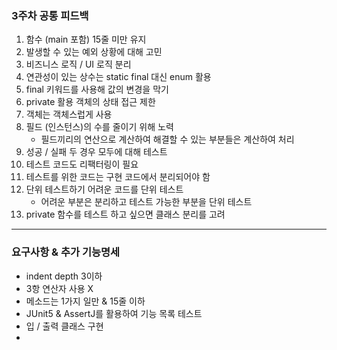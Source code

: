 ### 3주차 공통 피드백
1. 함수 (main 포함) 15줄 미만 유지
2. 발생할 수 있는 예외 상황에 대해 고민
3. 비즈니스 로직 / UI 로직 분리
4. 연관성이 있는 상수는 static final 대신 enum 활용
5. final 키워드를 사용해 값의 변경을 막기
6. private 활용 객체의 상태 접근 제한
7. 객체는 객체스럽게 사용
8. 필드 (인스턴스)의 수를 줄이기 위해 노력
   - 필드끼리의 연산으로 계산하여 해결할 수 있는 부분들은 계산하여 처리
9. 성공 / 실패 두 경우 모두에 대해 테스트
10. 테스트 코드도 리팩터링이 필요
11. 테스트를 위한 코드는 구현 코드에서 분리되어야 함
12. 단위 테스트하기 어려운 코드를 단위 테스트
    - 어려운 부분은 분리하고 테스트 가능한 부분을 단위 테스트
13. private 함수를 테스트 하고 싶으면 클래스 분리를 고려

---
### 요구사항 & 추가 기능명세
- indent depth 3이하
- 3항 연산자 사용 X
- 메소드는 1가지 일만 & 15줄 이하
- JUnit5 & AssertJ를 활용하여 기능 목록 테스트 
- 입 / 출력 클래스 구현
- 